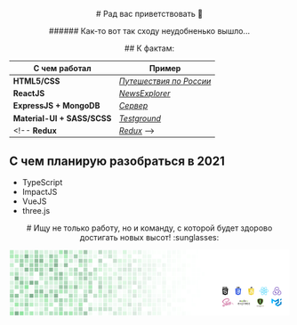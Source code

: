 <p align=center># Рад вас приветствовать 👋</p>
<p align=center>###### Как-то вот так сходу неудобненько вышло...
<p align=center>## К фактам:</p>

С чем работал | Пример
------------|------------
**HTML5/CSS** | [*Путешествия по России*](https://sh4n-oldone.github.io/russian-travel/index.html)
**ReactJS** | [*NewsExplorer*](https://alpavlov.students.nomoreparties.space/)
**ExpressJS + MongoDB** | [*Сервер*](https://api.alpavlov.students.nomoreparties.space/)
**Material-UI + SASS/SCSS** | [*Testground*](https://sh4n-oldone.github.io/material-ui/)
<!-- **Redux** | [*Redux*]() -->

## С чем планирую разобраться в 2021
* TypeScript
* ImpactJS
* VueJS
* three.js
<p align=center># Ищу не только работу, но и команду, с которой будет здорово достигать новых высот! :sunglasses:</p>

<img align='center' src='.\images\Shan_Git_002.gif'>